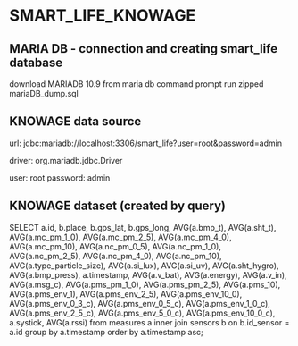 # SMART_LIFE_KNOWAGE

## MARIA DB - connection and creating smart_life database
download MARIADB 10.9
from maria db command prompt run zipped mariaDB_dump.sql

## KNOWAGE data source
url: jdbc:mariadb://localhost:3306/smart_life?user=root&password=admin

driver: org.mariadb.jdbc.Driver

user: root
password: admin

## KNOWAGE dataset (created by query)
SELECT a.id, b.place, b.gps_lat, b.gps_long, AVG(a.bmp_t), AVG(a.sht_t), AVG(a.mc_pm_1_0), AVG(a.mc_pm_2_5), AVG(a.mc_pm_4_0), AVG(a.mc_pm_10), AVG(a.nc_pm_0_5), AVG(a.nc_pm_1_0), AVG(a.nc_pm_2_5), AVG(a.nc_pm_4_0), AVG(a.nc_pm_10), AVG(a.type_particle_size), AVG(a.si_lux), AVG(a.si_uv), AVG(a.sht_hygro), AVG(a.bmp_press), a.timestamp, AVG(a.v_bat), AVG(a.energy), AVG(a.v_in), AVG(a.msg_c), AVG(a.pms_pm_1_0), AVG(a.pms_pm_2_5), AVG(a.pms_10), AVG(a.pms_env_1), AVG(a.pms_env_2_5), AVG(a.pms_env_10_0), AVG(a.pms_env_0_3_c), AVG(a.pms_env_0_5_c), AVG(a.pms_env_1_0_c), AVG(a.pms_env_2_5_c), AVG(a.pms_env_5_0_c), AVG(a.pms_env_10_0_c), a.systick, AVG(a.rssi) from measures a inner join sensors b on b.id_sensor = a.id group by a.timestamp order by a.timestamp asc;
